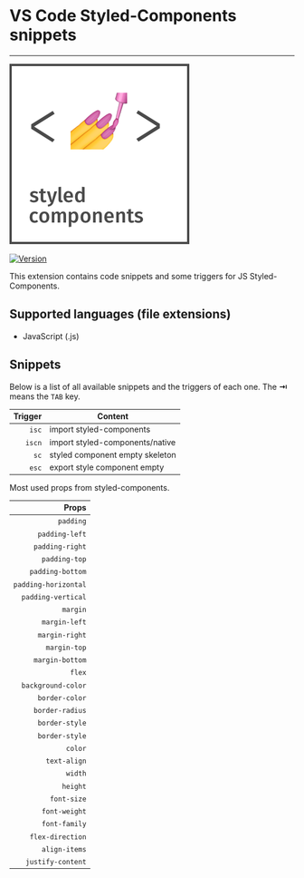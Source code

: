 # VS Code Styled-Components snippets
-------------------
![alt](images/styled-components.png)

[![Version](https://marketplace.visualstudio.com/items?itemName=lXSPandora.vscode-styled-components-snippets)](https://marketplace.visualstudio.com/items?itemName=lXSPandora.vscode-styled-components-snippets)

This extension contains code snippets and some triggers for JS Styled-Components.

## Supported languages (file extensions)
* JavaScript (.js)

## Snippets

Below is a list of all available snippets and the triggers of each one. The **⇥** means the `TAB` key.

| Trigger  | Content |
| -------: | ------- |
| `isc`   | import styled-components |
| `iscn`  | import styled-components/native |
| `sc`    | styled component empty skeleton |
| `esc`   | export style component empty |


Most used props from styled-components.

| Props  |
| -------: |
| `padding`  |
| `padding-left`  |
| `padding-right`  |
| `padding-top`  |
| `padding-bottom`   |
| `padding-horizontal`  |
| `padding-vertical`   |
| `margin`  |
| `margin-left`   |
| `margin-right`  |
| `margin-top`   |
| `margin-bottom`  |
| `flex`  |
| `background-color` |
| `border-color`  |
| `border-radius` |
| `border-style`   |
| `border-style`  |
| `color`   |
| `text-align`  |
| `width`  |
| `height` |
| `font-size`  |
| `font-weight` |
| `font-family`  |
| `flex-direction` |
| `align-items`  |
| `justify-content` |


[styled-components]: https://github.com/styled-components/styled-components

